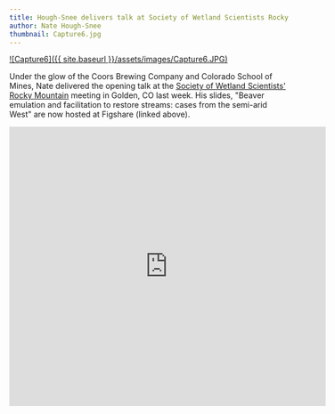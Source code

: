 ```yaml
---
title: Hough-Snee delivers talk at Society of Wetland Scientists Rocky Mountain meeting
author: Nate Hough-Snee
thumbnail: Capture6.jpg
---
```


[![Capture6]({{ site.baseurl }}/assets/images/Capture6.JPG)](https://figshare.com/articles/Beaver_emulation_and_facilitation_to_restore_streams_cases_from_the_semi_arid_West/1385083)

Under the glow of the Coors Brewing Company and Colorado School of Mines, Nate delivered the opening talk at the [Society of Wetland Scientists' Rocky Mountain](http://www.sws.org/rocky-mountain-chapter) meeting in Golden, CO last week. His slides, "Beaver emulation and facilitation to restore streams: cases from the semi-arid West" are now hosted at Figshare (linked above).

<iframe src="https://wl.figshare.com/articles/1385083/embed?show_title=1" width="568" height="502" frameborder="0"> </iframe>